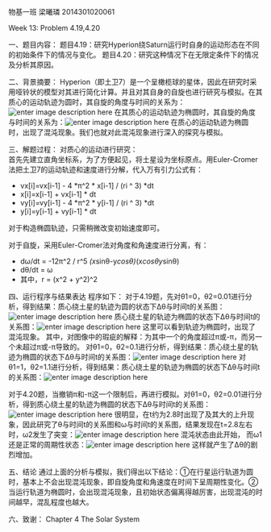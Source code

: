 物基一班   梁曦璘    2014301020061

Week 13: Problem 4.19,4.20

一、题目内容：
       题目4.19：研究Hyperion绕Saturn运行时自身的运动形态在不同的初始条件下的情况与变化。
       题目4.20：研究这种情况下在无限定条件下的情况及分析其原因。

二、背景摘要：
       Hyperion（即土卫7）是一个呈橄榄球的星体，因此在研究时采用哑铃状的模型对其进行简化计算。并且对其自身的自旋也进行研究与模拟。在其质心的运动轨迹为圆时，其自旋的角度与时间的关系为：![enter image description here](https://github.com/liangc0/compuational_physics_N2014301020061/blob/master/figure_51.png?raw=true)
       在其质心的运动轨迹为椭圆时，其自旋的角度与时间的关系为：![enter image description here](https://github.com/liangc0/compuational_physics_N2014301020061/blob/master/figure_52.png?raw=true)
       在质心的运动轨迹为椭圆时，出现了混沌现象。我们也就对此混沌现象进行深入的探究与模拟。

三、解题过程：
对质心的运动进行研究：       
首先先建立直角坐标系，为了方便起见，将土星设为坐标原点。用Euler-Cromer法把土卫7的运动轨迹和速度进行分解，代入万有引力公式有：

 - vx[i]=vx[i-1] - 4 *π^2 * x[i-1] / (ri ^ 3) *dt
 - x[i]=x[i-1] + vx[i-1] * dt
 - vy[i]=vy[i-1] - 4 *π^2 * y[i-1] / (ri ^ 3) *dt
 - y[i]=y[i-1] + vy[i-1] * dt

对于构造椭圆轨迹，只需稍微改变初始速度即可。

对于自旋，采用Euler-Cromer法对角度和角速度进行分离，有：

 - dω/dt = -12π^2 / r^5 *(x*sinθ-y*cosθ)*(x*cosθy*sinθ)
 - dθ/dt = ω
 - 其中，r = (x^2 + y^2)^2


四、运行程序与结果表达
           程序如下：
           对于4.19题，先对θ1=0，θ2=0.01进行分析，得到结果：质心绕土星的轨迹为圆的状态下Δθ与时间t的关系图：![enter image description here](https://github.com/liangc0/compuational_physics_N2014301020061/blob/master/figure_53.png?raw=true)
           质心绕土星的轨迹为椭圆的状态下Δθ与时间t的关系图：![enter image description here](https://github.com/liangc0/compuational_physics_N2014301020061/blob/master/figure_54.png?raw=true)
           这里可以看到轨迹为椭圆时，出现了混沌现象。
           其中，对图像中的瑕疵的解释：为其中一个的角度超过π或-π，而另一个未超过π或-π导致的。
           对θ1=0，θ2=0.1进行分析，得到结果：质心绕土星的轨迹为椭圆的状态下Δθ与时间t的关系图：![enter image description here](https://github.com/liangc0/compuational_physics_N2014301020061/blob/master/figure_55.png?raw=true)
           对θ1=1，θ2=1.1进行分析，得到结果：质心绕土星的轨迹为椭圆的状态下Δθ与时间t的关系图：![enter image description here](https://github.com/liangc0/compuational_physics_N2014301020061/blob/master/figure_56.png?raw=true)

对于4.20题，当撤销π和-π这一个限制后，再进行模拟。对θ1=0，θ2=0.01进行分析，得到质心绕土星的轨迹为椭圆的状态下Δθ与时间t的关系图：![enter image description here](https://github.com/liangc0/compuational_physics_N2014301020061/blob/master/figure_57.png?raw=true)
很明显，在t约为2.8时出现了及其大的上升现象，因此研究了θ与时间t的关系图和ω与时间t的关系图，结果发现在t=2.8左右时，ω2发生了突变：![enter image description here](https://github.com/liangc0/compuational_physics_N2014301020061/blob/master/figure_59.png?raw=true)
混沌状态由此开始，
而ω1还是正常的周期性状态：![enter image description here](https://github.com/liangc0/compuational_physics_N2014301020061/blob/master/figure_60.png?raw=true)
这样就产生了Δθ的剧烈增加。


五、结论
    通过上面的分析与模拟，我们得出以下结论：①在行星运行轨道为圆时，基本上不会出现混沌现象，即自旋角度和角速度在时间下呈周期性变化。②当运行轨道为椭圆时，会出现混沌现象，且初始状态偏离得越厉害，出现混沌的时间越早，混乱程度也越大。

六、致谢：
Chapter 4 The Solar System

